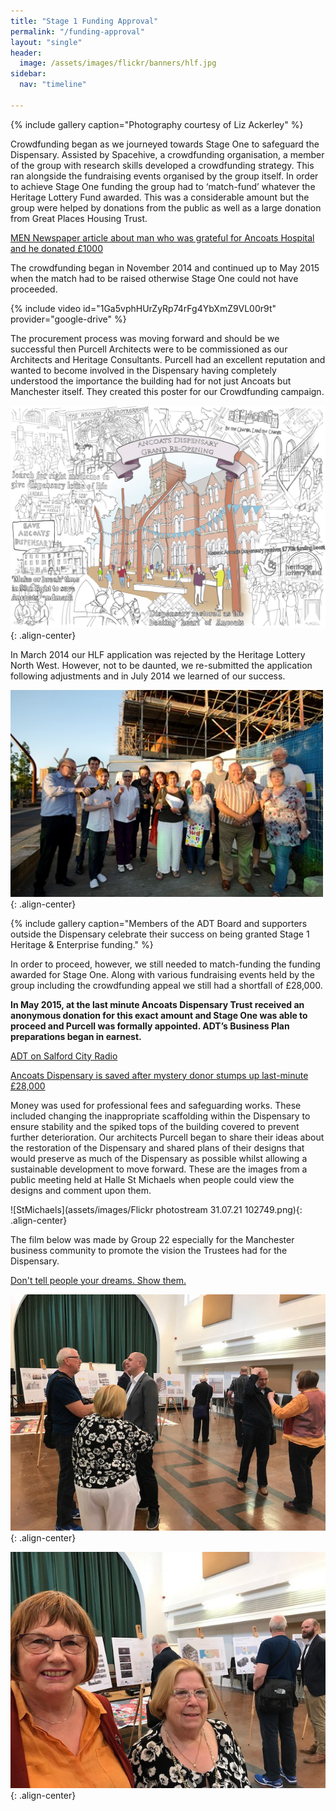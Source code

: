 ```yaml
---
title: "Stage 1 Funding Approval"
permalink: "/funding-approval"
layout: "single"
header:
  image: /assets/images/flickr/banners/hlf.jpg
sidebar:
  nav: "timeline"

---
```


{% include gallery caption="Photography courtesy of Liz Ackerley" %}

Crowdfunding began as we journeyed towards Stage One to safeguard the Dispensary.  Assisted by Spacehive, a crowdfunding organisation, a member of the group with research skills developed a crowdfunding strategy.  This ran alongside the fundraising events organised by the group itself.  In order to achieve Stage One funding the group had to ‘match-fund’ whatever the Heritage Lottery Fund awarded.  This was a considerable amount but the group were helped by donations from the public as well as a large donation from Great Places Housing Trust.  

[MEN Newspaper article about man who was grateful for Ancoats Hospital and he donated £1000](https://www.manchestereveningnews.co.uk/news/greater-manchester-news/architect-who-born-ancoats-dispensary-8412492)

The crowdfunding began in November 2014 and continued up to May 2015 when the match had to be raised otherwise Stage One could not have proceeded.  

{% include video id="1Ga5vphHUrZyRp74rFg4YbXmZ9VL00r9t" provider="google-drive" %}

The procurement process was moving forward and should be we successful then Purcell Architects were to be commissioned as our Architects and Heritage Consultants.  Purcell had an excellent reputation and wanted to become involved in the Dispensary having completely understood the importance the building had for not just Ancoats but Manchester itself. They created this poster for our Crowdfunding campaign.

![re-opening](assets/images/flickr/other-sample-pages/funding.jpg){: .align-center}

In March 2014 our HLF application was rejected by the Heritage Lottery North West.  However, not to be daunted, we re-submitted the application following adjustments and in July 2014 we learned of our success. 

<img src="assets/images/flickr/stage-1-funding-approval/celebration.jpg" width="500">{: .align-center}

{% include gallery caption="Members of the ADT Board and supporters outside the Dispensary celebrate their success on being granted Stage 1 Heritage & Enterprise funding." %}

In order to proceed, however, we still needed to match-funding the funding awarded for Stage One.  Along with various fundraising events held by the group including the crowdfunding appeal we still had a shortfall of £28,000.  

**In May 2015, at the last minute Ancoats Dispensary Trust received an anonymous donation for this exact amount and Stage One was able to proceed and Purcell was formally appointed.  ADT’s Business Plan preparations began in earnest.**

[ADT on Salford City Radio](https://fb.watch/34k8syiKfz/)

[Ancoats Dispensary is saved after mystery donor stumps up last-minute £28,000](https://www.manchestereveningnews.co.uk/news/greater-manchester-news/ancoats-dispensary-saved---after-8929104)

Money was used for professional fees and safeguarding works. These included changing the inappropriate scaffolding within the Dispensary to ensure stability and the spiked tops of the building covered to prevent further deterioration.  Our architects Purcell began to share their ideas about the restoration of the Dispensary and shared plans of their designs that would preserve as much of the Dispensary as possible whilst allowing a sustainable development to move forward.  These are the images from a public meeting held at Halle St Michaels when people could view the designs and comment upon them.

![StMichaels](assets/images/Flickr photostream 31.07.21 102749.png){: .align-center}

The film below was made by Group 22 especially for the Manchester business community to promote the vision the Trustees had for the Dispensary.

[Don't tell people your dreams. Show them.](https://fb.watch/34k735_fYy/)

![hlf](assets/images/flickr/hlf/12.jpg){: .align-center}

![hlf](assets/images/flickr/hlf/13.jpg){: .align-center}
